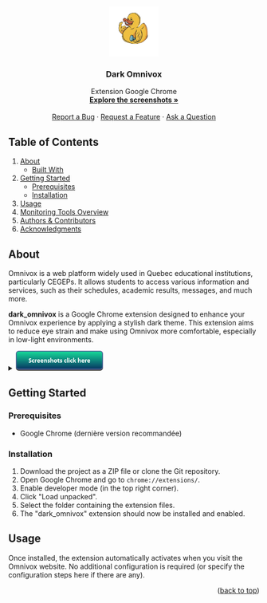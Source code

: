 <br />
<div align="center">
  <a href="https://github.com/majeurbilly/project_name">
    <img src="docs/images/logo.png" alt="Logo" width="100" height="100">
  </a>

  <h3 align="center">Dark Omnivox</h3>

  <p align="center">
    Extension Google Chrome
    <br />
    <a href="#about"><strong>Explore the screenshots »</strong></a>
      <br />
      <br />
      <a href="https://github.com/TheBeesness/dark_omnivox/issues/new?assignees=&labels=bug&template=01_BUG_REPORT.md&title=bug%3A+">Report a Bug</a>
      ·
      <a href="https://github.com/TheBeesness/dark_omnivox/issues/new?assignees=&labels=enhancement&template=02_FEATURE_REQUEST.md&title=feat%3A+">Request a Feature</a>
      ·
      <a href="https://github.com/TheBeesness/dark_omnivox/issues/new?assignees=&labels=question&template=04_SUPPORT_QUESTION.md&title=support%3A+">Ask a Question</a>
  </p>
</div>

  ## Table of Contents
  <ol>
    <li>
      <a href="#about">About</a>
      <ul>
        <li><a href="#built-with">Built With</a></li>
      </ul>
    </li>
    <li>
      <a href="#getting-started">Getting Started</a>
      <ul>
        <li><a href="#prerequisites">Prerequisites</a></li>
        <li><a href="#installation">Installation</a></li>
      </ul>
    </li>
    <li><a href="#usage">Usage</a></li>
    <li><a href="#monitoring-tools-overview">Monitoring Tools Overview</a></li>
    <li><a href="#authors--contributors">Authors & Contributors</a></li>
    <li><a href="#acknowledgments">Acknowledgments</a></li>
  </ol>


## About
Omnivox is a web platform widely used in Quebec educational institutions, particularly CEGEPs. It allows students to access various information and services, such as their schedules, academic results, messages, and much more.

**dark_omnivox** is a Google Chrome extension designed to enhance your Omnivox experience by applying a stylish dark theme. This extension aims to reduce eye strain and make using Omnivox more comfortable, especially in low-light environments.



<details>
 <summary>
    <a href="#images">
      <img src="docs/images/button.png" alt="button image" height="40">
    </a>
 </summary>
<br>
🛠️ HOME PAGE  
<img src="docs/images/home_page.png" alt="img-describe">

🎨 Omnivox pgae  
<img src="docs/images/saas_page.png" alt="img-describe">

</details>

## Getting Started

### Prerequisites

* Google Chrome (dernière version recommandée)

### Installation

1.  Download the project as a ZIP file or clone the Git repository.
2.  Open Google Chrome and go to `chrome://extensions/`.
3.  Enable developer mode (in the top right corner).
4.  Click "Load unpacked".
5.  Select the folder containing the extension files.
6.  The "dark_omnivox" extension should now be installed and enabled.

## Usage

Once installed, the extension automatically activates when you visit the Omnivox website. No additional configuration is required (or specify the configuration steps here if there are any).


<p align="right">(<a href="#readme-top">back to top</a>)</p>


